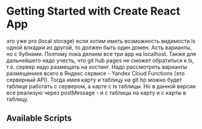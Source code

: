 # Getting Started with Create React App

это уже pro (local storage)
если хотим иметь возможность видимости ls одной влкадки из другой, то должен быть один домен. Асть варианты, но с бубнами. Поэтому пока делаем все три app на localhost.
Также для дальнейшего надо учесть, что git hub pages не сможет обратиться к ls, т.е. сервер надо размещать на хостинг. Надо рассмотреть варианты размещениея всего в Яндекс сервисе - Yandex Cloud Functions (это серверный API). Тогда имея карту и таблицу на git hp можно будет таблице работать с сервером, а карте с ls таблицы. Но в данной версии все реализую через postMessage - и с таблицы на карту и с карты в таблицу.

## Available Scripts


